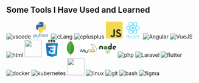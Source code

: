 <h2>Some Tools I Have Used and Learned</h2>
<p align="left">
<img src="https://cdn.jsdelivr.net/gh/devicons/devicon/icons/vscode/vscode-original.svg" alt="vscode" width="45" height="45"/>
<img src="https://raw.githubusercontent.com/devicons/devicon/master/icons/python/python-original-wordmark.svg" alt="python" width="45" height="45"/>
<img src="https://cdn.jsdelivr.net/gh/devicons/devicon/icons/c/c-original.svg" alt="cLang" width="45" height="45"/>
<img src="https://cdn.jsdelivr.net/gh/devicons/devicon/icons/cplusplus/cplusplus-original.svg" alt="cplusplus" width="45" height="45"/>
<img src="https://raw.githubusercontent.com/devicons/devicon/master/icons/javascript/javascript-original.svg" alt="javascript" width="45" height="45" />
<img src="https://raw.githubusercontent.com/devicons/devicon/master/icons/react/react-original-wordmark.svg" alt="react" width="45" height="45" />
<img src="https://cdn.jsdelivr.net/gh/devicons/devicon@latest/icons/angular/angular-original.svg" alt="Angular" width="45" height="45"/>
<img src="https://cdn.jsdelivr.net/gh/devicons/devicon/icons/vuejs/vuejs-original-wordmark.svg" alt="VueJS" width="45" height="45"/>
<img src="https://cdn.jsdelivr.net/gh/devicons/devicon/icons/html5/html5-original.svg" alt="html" width="45" height="45"/>
<img src="https://cdn.jsdelivr.net/gh/devicons/devicon@latest/icons/bootstrap/bootstrap-original-wordmark.svg" width="45" height="45" />
<img src="https://raw.githubusercontent.com/devicons/devicon/master/icons/css3/css3-original-wordmark.svg" alt="css3" width="45" height="45" />
<img src="https://raw.githubusercontent.com/devicons/devicon/master/icons/mongodb/mongodb-original.svg" alt="mongodb" width="45" height="45" />
<img src="https://raw.githubusercontent.com/devicons/devicon/master/icons/mysql/mysql-original-wordmark.svg" alt="mysql" width="45" height="45" />
<img src="https://raw.githubusercontent.com/devicons/devicon/master/icons/nodejs/nodejs-original-wordmark.svg" alt="nodejs" width="45" height="45" />
<img src="https://cdn.jsdelivr.net/gh/devicons/devicon/icons/php/php-original.svg" alt="php" width="45" height="45"/>
<img src="https://cdn.jsdelivr.net/gh/devicons/devicon@latest/icons/laravel/laravel-original.svg" alt="Laravel" width="45" height="45"/>
<img src="https://cdn.jsdelivr.net/gh/devicons/devicon/icons/flutter/flutter-original.svg" alt="flutter" width="45" height="45"/>
<img src="https://cdn.jsdelivr.net/gh/devicons/devicon/icons/docker/docker-original.svg" alt="docker" width="45" height="45"/>
<img src="https://cdn.jsdelivr.net/gh/devicons/devicon/icons/kubernetes/kubernetes-plain.svg" alt="kubernetes" width="45" height="45"/>
<img src="https://cdn.jsdelivr.net/gh/devicons/devicon/icons/amazonwebservices/amazonwebservices-plain-wordmark.svg" width="45" height="45"/>
<img src="https://cdn.jsdelivr.net/gh/devicons/devicon/icons/linux/linux-original.svg" alt="linux" width="45" height="45"/>       
<img src="https://cdn.jsdelivr.net/gh/devicons/devicon/icons/git/git-original.svg" alt="git" width="45" height="45"/>
<img src="https://cdn.jsdelivr.net/gh/devicons/devicon/icons/bash/bash-original.svg" alt="bash" width="45" height="45"/>
<img src="https://cdn.jsdelivr.net/gh/devicons/devicon/icons/figma/figma-original.svg" alt="figma" width="45" height="45"/>   
</p>